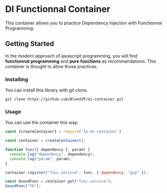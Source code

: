 # DI Functionnal Container

This container allows you to practice Dependency Injection with Functionnal Programming.

## Getting Started

In the modern approach of javascript programming, you will find <b>functionnal programming</b> and <b>pure functions</b> as recommandations. This container is thought to allow those practices.

### Installing

You can install this library with git clone.

```
git clone https://github.com/BlondJP/di-container.git
```

### Usage

You can use the container this way:

```js
const {createContainer} = require('fp-di-container')

const container = createContainer();

function func({ dependency }, param) {
  console.log("dependency", dependency);
  console.log("param", param);
}

container.register("func.service", func, { dependency: "gcp" });

const boundFunc = container.get("func.service");
boundFunc("fb");
```
